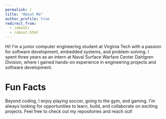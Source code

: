 ```yaml
---
permalink: /
title: "About Me"
author_profile: true
redirect_from: 
  - /about/
  - /about.html
---
```


Hi! I'm a junior computer engineering student at Virginia Tech with a passion for software development, embedded systems, and problem-solving. I spent three years as an intern at Naval Surface Warfare Center Dahlgren Division, where I gained hands-on experience in engineering projects and software development.

Fun Facts
======
Beyond coding, I enjoy playing soccer, going to the gym, and gaming. I'm always looking for opportunities to learn, build, and collaborate on exciting projects. Feel free to check out my repositories and reach out!


